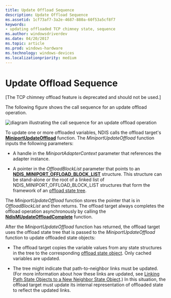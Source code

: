```yaml
---
title: Update Offload Sequence
description: Update Offload Sequence
ms.assetid: 1cf73af7-3a2e-4687-880a-60f53a5cf8f7
keywords:
- updating offloaded TCP chimney state, sequence
ms.author: windowsdriverdev
ms.date: 04/20/2017
ms.topic: article
ms.prod: windows-hardware
ms.technology: windows-devices
ms.localizationpriority: medium
---
```


# Update Offload Sequence


\[The TCP chimney offload feature is deprecated and should not be used.\]




The following figure shows the call sequence for an update offload operation.

![diagram illustrating the call sequence for an update offload operation](images/update-offload.png)

To update one or more offloaded variables, NDIS calls the offload target's [**MiniportUpdateOffload**](https://msdn.microsoft.com/library/windows/hardware/ff560463) function. The *MiniportUpdateOffload* function inputs the following parameters:

-   A handle in the *MiniportAdapterContext* parameter that references the adapter instance.

-   A pointer in the *OffloadBlockList* parameter that points to an [**NDIS\_MINIPORT\_OFFLOAD\_BLOCK\_LIST**](https://msdn.microsoft.com/library/windows/hardware/ff566469) structure. This structure can be stand-alone or the root of a linked list of NDIS\_MINIPORT\_OFFLOAD\_BLOCK\_LIST structures that form the framework of an [offload state tree](offload-state-tree.md).

The *MiniportUpdateOffload* function stores the pointer that is in *OffloadBlockList* and then returns. The offload target always completes the offload operation asynchronously by calling the [**NdisMUpdateOffloadComplete**](https://msdn.microsoft.com/library/windows/hardware/ff563694) function.

After the *MiniportUpdateOffload* function has returned, the offload target uses the offload state tree that is passed to the *MiniportUpdateOffload* function to update offloaded state objects:

-   The offload target copies the variable values from any state structures in the tree to the corresponding [offload state object](offload-state-objects.md). Only cached variables are updated.

-   The tree might indicate that path-to-neighbor links must be updated. (For more information about how these links are updated, see [Linking Path State Objects to a New Neighbor State Object](linking-path-state-objects-to-a-new-neighbor-state-object.md).) In this situation, the offload target must update its internal representation of offloaded state to reflect the updated links.

 

 





